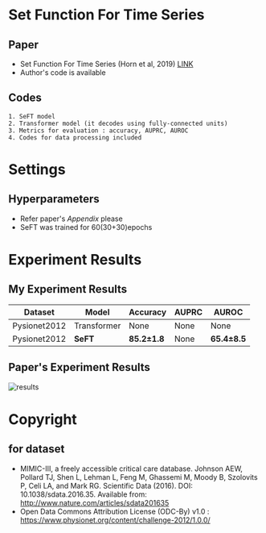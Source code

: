 # Set Function For Time Series
## Paper
* Set Function For Time Series (Horn et al, 2019) [LINK](https://arxiv.org/pdf/1909.12064.pdf)
* Author's code is available

## Codes
    1. SeFT model
    2. Transformer model (it decodes using fully-connected units)
    3. Metrics for evaluation : accuracy, AUPRC, AUROC
    4. Codes for data processing included

# Settings
## Hyperparameters
* Refer paper's *Appendix* please
* SeFT was trained for 60(30+30)epochs

# Experiment Results
## My Experiment Results
|Dataset|Model|Accuracy|AUPRC|AUROC|
|---|---|---|---|---|
|Pysionet2012|Transformer|None|None|None|
|Pysionet2012|**SeFT**|**85.2±1.8**|None|**65.4±8.5**|

## Paper's Experiment Results
![results](https://user-images.githubusercontent.com/64223259/110726436-b928e800-825c-11eb-9982-4c867d05385c.png)

# Copyright
## for dataset
* MIMIC-III, a freely accessible critical care database. Johnson AEW, Pollard TJ, Shen L, Lehman L, Feng M, Ghassemi M, Moody B, Szolovits P, Celi LA, and Mark RG. Scientific Data (2016). DOI: 10.1038/sdata.2016.35. Available from: http://www.nature.com/articles/sdata201635
* Open Data Commons Attribution License (ODC-By) v1.0 : https://www.physionet.org/content/challenge-2012/1.0.0/